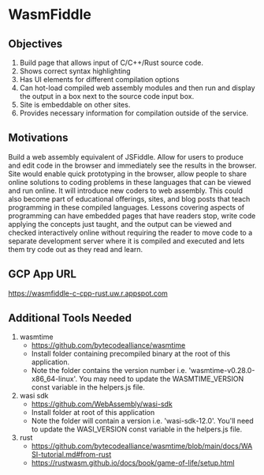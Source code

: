 # WasmFiddle

## Objectives

1. Build page that allows input of C/C++/Rust source code.
2. Shows correct syntax highlighting
3. Has UI elements for different compilation options
4. Can hot-load compiled web assembly modules and then run and display the output in a box next to the source code input box.
5. Site is embeddable on other sites.
6. Provides necessary information for compilation outside of the service.

## Motivations

Build a web assembly equivalent of JSFiddle. Allow for users to produce and edit code in the browser and immediately see the results in the browser. Site would enable quick prototyping in the browser, allow people to share online solutions to coding problems in these languages that can be viewed and run online. It will introduce new coders to web assembly. This could also become part of educational offerings, sites, and blog posts that teach programming in these compiled languages. Lessons covering aspects of programming can have embedded pages that have readers stop, write code applying the concepts just taught, and the output can be viewed and checked interactively online without requiring the reader to move code to a separate development server where it is compiled and executed and lets them try code out as they read and learn.

## GCP App URL

https://wasmfiddle-c-cpp-rust.uw.r.appspot.com

## Additional Tools Needed

1. wasmtime
    - https://github.com/bytecodealliance/wasmtime
	- Install folder containing precompiled binary at the root of this application.
	- Note the folder contains the version number i.e. 'wasmtime-v0.28.0-x86_64-linux'. You may need to update the WASMTIME_VERSION const variable in the helpers.js file.
2. wasi sdk
    - https://github.com/WebAssembly/wasi-sdk
    - Install folder at root of this application
    - Note the folder will contain a version i.e. 'wasi-sdk-12.0'. You'll need to update the WASI_VERSION const variable in the helpers.js file.
3. rust
    - https://github.com/bytecodealliance/wasmtime/blob/main/docs/WASI-tutorial.md#from-rust
    - https://rustwasm.github.io/docs/book/game-of-life/setup.html
